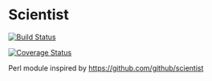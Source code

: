# Scientist
[![Build Status](https://travis-ci.org/lancew/Scientist.svg?branch=master)](https://travis-ci.org/lancew/Scientist)

[![Coverage Status](https://coveralls.io/repos/github/lancew/Scientist/badge.svg?branch=master)](https://coveralls.io/github/lancew/Scientist?branch=master)

Perl module inspired by https://github.com/github/scientist
